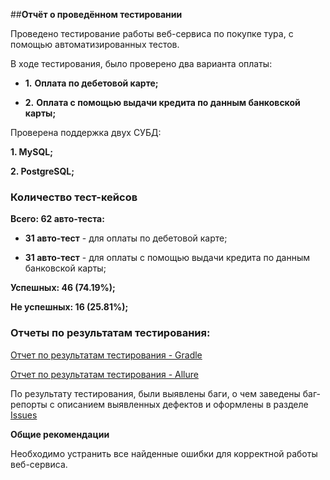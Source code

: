 ##**Отчёт о проведённом тестировании**

Проведено тестирование работы веб-сервиса по покупке тура, с помощью автоматизированных тестов.

В ходе тестирования, было проверено два варианта оплаты:

  - **1.** **Оплата по дебетовой карте;**

  - **2.** **Оплата с помощью выдачи кредита по данным банковской карты;**

Проверена поддержка двух СУБД:

  **1. MySQL;**

  **2. PostgreSQL;**

### **Количество тест-кейсов**

**Всего: 62 авто-теста:**

   - **31 авто-тест** - для оплаты по дебетовой карте;
    
   - **31 авто-тест** - для оплаты с помощью выдачи кредита по данным банковской карты;

**Успешных: 46 (74.19%);**

**Не успешных: 16 (25.81%);**

### **Отчеты по результатам тестирования:**

[Отчет по результатам тестирования - Gradle]()

[Отчет по результатам тестирования - Allure]()

По результату тестирования, были выявлены баги, о чем заведены баг-репорты 
с описанием выявленных дефектов и оформлены в разделе [Issues]()

**Общие рекомендации**

Необходимо устранить все найденные ошибки для корректной работы веб-сервиса.
